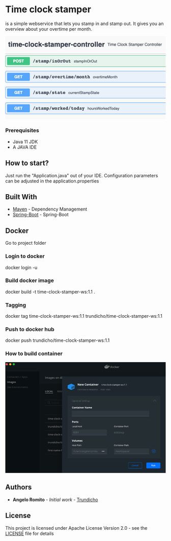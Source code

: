 # Time clock stamper
is a simple webservice that lets you stamp in and stamp out. It gives you an overview 
about your overtime per month.

![Screenshot](API.png)

### Prerequisites
- Java 11 JDK
- A JAVA IDE

## How to start?
Just run the "Application.java" out of your IDE.
Configuration parameters can be adjusted in the application.properties

## Built With
* [Maven](https://maven.apache.org/) - Dependency Management
* [Spring-Boot](http://spring.io/projects/spring-boot) - Spring-Boot

## Docker
Go to project folder

### Login to docker
docker login -u <username>

### Build docker image
docker build -t time-clock-stamper-ws:1.1 .

### Tagging
docker tag time-clock-stamper-ws:1.1 trundicho/time-clock-stamper-ws:1.1

### Push to docker hub
docker push trundicho/time-clock-stamper-ws:1.1

### How to build container
![Screenshot](DockerContainerConfig.png)

## Authors
* **Angelo Romito** - *Initial work* - [Trundicho](https://github.com/Trundicho)

## License
This project is licensed under Apache License Version 2.0 - see the [LICENSE](LICENSE) file for details
